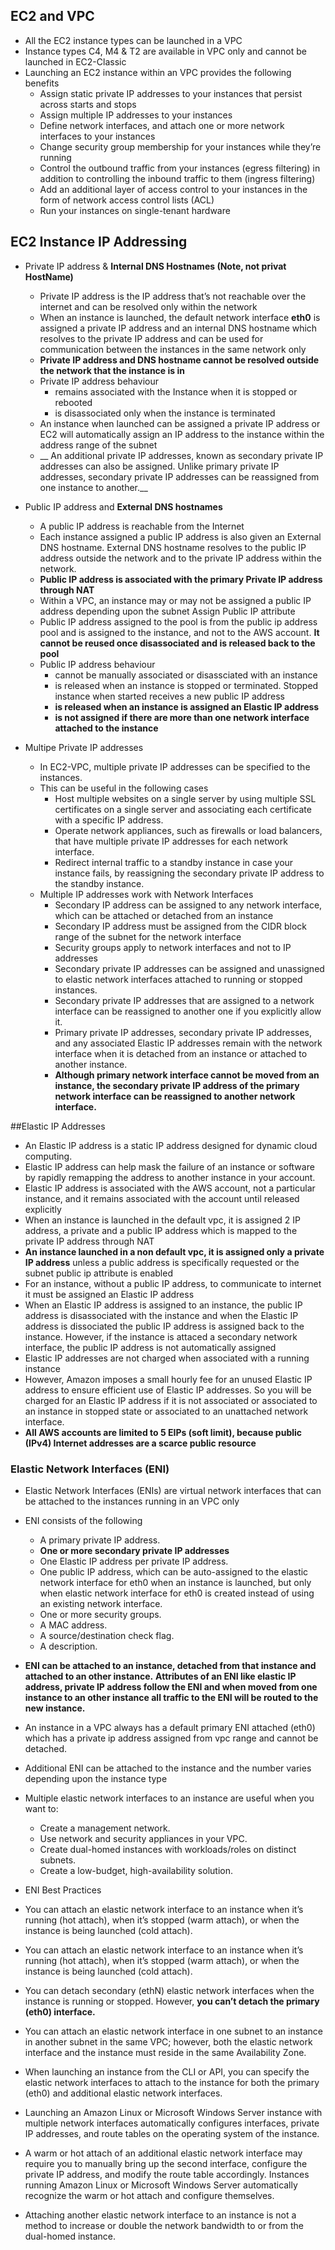 ## EC2 and VPC
- All the EC2 instance types can be launched in a VPC
- Instance types C4, M4 & T2 are available in VPC only and cannot be launched in EC2-Classic
- Launching an EC2 instance within an VPC provides the following benefits
  - Assign static private IP addresses to your instances that persist across starts and stops
  - Assign multiple IP addresses to your instances
  - Define network interfaces, and attach one or more network interfaces to your instances
  - Change security group membership for your instances while they’re running
  - Control the outbound traffic from your instances (egress filtering) in addition to controlling the inbound traffic to them (ingress filtering)
  - Add an additional layer of access control to your instances in the form of network access control lists (ACL)
  - Run your instances on single-tenant hardware

## EC2 Instance IP Addressing
- Private IP address & __Internal DNS Hostnames (Note, not privat HostName)__
  - Private IP address is the IP address that’s not reachable over the internet and can be resolved only within the network
  - When an instance is launched, the default network interface __eth0__ is assigned a private IP address and an internal DNS hostname which resolves to the private
IP address and can be used for communication between the instances in the same network only
  - __Private IP address and DNS hostname cannot be resolved outside the network that the instance is in__
  - Private IP address behaviour
    - remains associated with the Instance when it is stopped or rebooted
    - is disassociated only when the instance is terminated
  - An instance when launched can be assigned a private IP address or 
  EC2 will automatically assign an IP address to the instance within the address range of the subnet
  - __ An additional private IP addresses, known as secondary private IP addresses can also be assigned. Unlike primary private IP addresses, 
  secondary private IP addresses can be reassigned from one instance to another.__
- Public IP address and __External DNS hostnames__
  - A public IP address is reachable from the Internet
  - Each instance assigned a public IP address is also given an External DNS hostname. External DNS hostname resolves to the public IP address outside the network and to the private IP address within the network.
  - __Public IP address is associated with the primary Private IP address through NAT__
  - Within a VPC, an instance may or may not be assigned a public IP address depending upon the subnet Assign Public IP attribute
  - Public IP address assigned to the pool is from the public ip address pool and is assigned to the instance, and not to the AWS account.
  __It cannot be reused once disassociated and is released back to the pool__
  - Public IP address behaviour
    - cannot be manually associated or disassciated with an instance
    - is released when an instance is stopped or terminated. Stopped instance when started receives a new public IP address
    - __is released when an instance is assigned an Elastic IP address__
    - __is not assigned if there are more than one network interface attached to the instance__

- Multipe Private IP addresses
  - In EC2-VPC, multiple private IP addresses can be specified to the instances.
  - This can be useful in the following cases
    - Host multiple websites on a single server by using multiple SSL certificates on a single server and associating each certificate with a specific IP address.
    - Operate network appliances, such as firewalls or load balancers, that have multiple private IP addresses for each network interface.
    - Redirect internal traffic to a standby instance in case your instance fails, by reassigning the secondary private IP address to the standby instance.
  - Multiple IP addresses work with Network Interfaces
    - Secondary IP address can be assigned to any network interface, which can be attached or detached from an instance
    - Secondary IP address must be assigned from the CIDR block range of the subnet for the network interface
    - Security groups apply to network interfaces and not to IP addresses
    - Secondary private IP addresses can be assigned and unassigned to elastic network interfaces attached to running or stopped instances.
    - Secondary private IP addresses that are assigned to a network interface can be reassigned to another one if you explicitly allow it.
    - Primary private IP addresses, secondary private IP addresses, and any associated Elastic IP addresses remain with the network interface when it is detached from an instance or attached to another instance.
    - __Although primary network interface cannot be moved from an instance, the secondary private IP address of the primary network interface can be reassigned to another network interface.__



##Elastic IP Addresses
- An Elastic IP address is a static IP address designed for dynamic cloud computing.
- Elastic IP address can help mask the failure of an instance or software by rapidly remapping the address to another instance 
in your account.
- Elastic IP address is associated with the AWS account, not a particular instance, 
and it remains associated with the account until released explicitly
- When an instance is launched in the default vpc, it is assigned 2 IP address, 
a private and a public IP address which is mapped to the private IP address through NAT
- __An instance launched in a non default vpc, it is assigned only a private IP address__ unless a public address is specifically requested or the subnet public ip attribute is enabled
- For an instance, without a public IP address, to communicate to internet it must be assigned an Elastic IP address
- When an Elastic IP address is assigned to an instance, the public IP address is disassociated with the instance and when the Elastic IP address is dissociated the public IP address is assigned back to the instance. However, if the instance is attaced a secondary network interface, the public IP address is not automatically assigned
- Elastic IP addresses are not charged when associated with a running instance
- However, Amazon imposes a small hourly fee for an unused Elastic IP address to ensure efficient use of Elastic IP addresses. So you will be charged for an Elastic IP address if it is not associated or associated to an instance in stopped state or associated to an unattached network interface.
- __All AWS accounts are limited to 5 EIPs (soft limit), because public (IPv4) Internet addresses are a scarce public resource__



### Elastic Network Interfaces (ENI)
- Elastic Network Interfaces (ENIs) are virtual network interfaces that can be attached to the instances running in an VPC only
- ENI consists of the following
  - A primary private IP address.
  - __One or more secondary private IP addresses__
  - One Elastic IP address per private IP address.
  - One public IP address, which can be auto-assigned to the elastic network interface for eth0 when an instance is launched, 
  but only when elastic network interface for eth0 is created instead of using an existing network interface.
  - One or more security groups.
  - A MAC address.
  - A source/destination check flag.
  - A description.
- __ENI can be attached to an instance, detached from that instance and attached to an other instance.__ 
__Attributes of an ENI like elastic IP address, private IP address follow the ENI and when moved from one instance to an other
instance all traffic to the ENI will be routed to the new instance.__
- An instance in a VPC always has a default primary ENI attached (eth0) 
which has a private ip address assigned from vpc range and cannot be detached.
- Additional ENI can be attached to the instance and the number varies depending upon the instance type
- Multiple elastic network interfaces to an instance are useful when you want to:
  - Create a management network.
  - Use network and security appliances in your VPC.
  - Create dual-homed instances with workloads/roles on distinct subnets.
  - Create a low-budget, high-availability solution.
- ENI Best Practices
- You can attach an elastic network interface to an instance when it’s running (hot attach), when it’s stopped (warm attach), or when the instance is being launched (cold attach).

- You can attach an elastic network interface to an instance when it’s running (hot attach), when it’s stopped (warm attach), or when the instance is being launched (cold attach).
- You can detach secondary (ethN) elastic network interfaces when the instance is running or stopped. However, __you can’t detach the primary (eth0) interface.__
- You can attach an elastic network interface in one subnet to an instance in another subnet in the same VPC; however, both the elastic network interface and the instance must reside in the same Availability Zone.
- When launching an instance from the CLI or API, you can specify the elastic network interfaces to attach to the instance for both the primary (eth0) and additional elastic network interfaces.
- Launching an Amazon Linux or Microsoft Windows Server instance with multiple network interfaces automatically configures interfaces, private IP addresses, and route tables on the operating system of the instance.
- A warm or hot attach of an additional elastic network interface may require you to manually bring up the second interface, configure the private IP address, and modify the route table accordingly. Instances running Amazon Linux or Microsoft Windows Server automatically recognize the warm or hot attach and configure themselves.
- Attaching another elastic network interface to an instance is not a method to increase or double the network bandwidth to or from the dual-homed instance.
